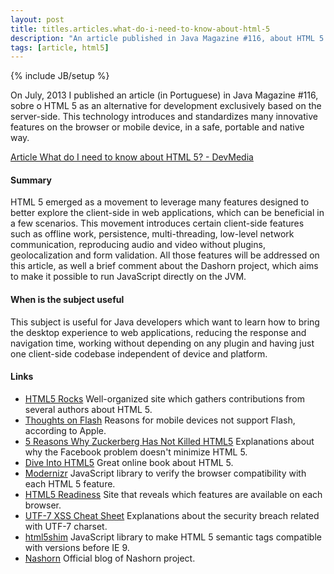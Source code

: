 ```yaml
---
layout: post
title: titles.articles.what-do-i-need-to-know-about-html-5
description: "An article published in Java Magazine #116, about HTML 5 as an alternative for development exclusively based on the server-side."
tags: [article, html5]
---
```

{% include JB/setup %}

On July, 2013 I published an article (in Portuguese) in Java Magazine #116, sobre o HTML 5 as an alternative for development exclusively based on the server-side. This technology introduces and standardizes many innovative features on the browser or mobile device, in a safe, portable and native way.

[Article What do I need to know about HTML 5? - DevMedia](http://www.devmedia.com.br/o-que-preciso-saber-sobre-html-5-revista-java-magazine-116/28078)

#### Summary
HTML 5 emerged as a movement to leverage many features designed to better explore the client-side in web applications, which can be beneficial in a few scenarios. This movement introduces certain client-side features such as offline work, persistence, multi-threading, low-level network communication, reproducing audio and video without plugins, geolocalization and form validation. All those features will be addressed on this article, as well a brief comment about the Dashorn project, which aims to make it possible to run JavaScript directly on the JVM.

#### When is the subject useful
This subject is useful for Java developers which want to learn how to bring the desktop experience to web applications, reducing the response and navigation time, working without depending on any plugin and having just one client-side codebase independent of device and platform.

#### Links
 * [HTML5 Rocks](http://www.html5rocks.com) Well-organized site which gathers contributions from several authors about HTML 5.
 * [Thoughts on Flash](http://www.apple.com/hotnews/thoughts-on-flash) Reasons for mobile devices not support Flash, according to Apple.
 * [5 Reasons Why Zuckerberg Has Not Killed HTML5](http://www.sitepoint.com/5-reasons-why-zuckerberg-has-not-killed-html5) Explanations about why the Facebook problem doesn't minimize HTML 5.
 * [Dive Into HTML5](http://diveintohtml5.info) Great online book about HTML 5.
 * [Modernizr](http://modernizr.com) JavaScript library to verify the browser compatibility with each HTML 5 feature.
 * [HTML5 Readiness](http://html5readiness.com) Site that reveals which features are available on each browser.
 * [UTF-7 XSS Cheat Sheet](http://openmya.hacker.jp/hasegawa/security/utf7cs.html) Explanations about the security breach related with UTF-7 charset.
 * [html5shim](http://code.google.com/p/html5shim) JavaScript library to make HTML 5 semantic tags compatible with versions before IE 9.
 * [Nashorn](http://blogs.oracle.com/nashorn) Official blog of Nashorn project.

